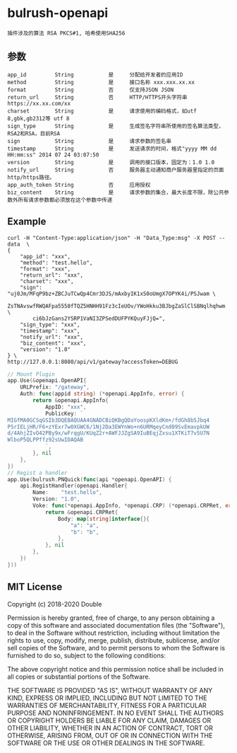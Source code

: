 # bulrush-openapi
    插件涉及的算法 RSA PKCS#1, 哈希使用SHA256
## 参数
    app_id         String           是     分配给开发者的应用ID
    method         String           是     接口名称 xxx.xxx.xx.xx
    format         String           否     仅支持JSON JSON
    return_url     String           否     HTTP/HTTPS开头字符串 https://xx.xx.com/xx
    charset        String           是     请求使用的编码格式，如utf 8,gbk,gb2312等 utf 8
    sign_type      String           是     生成签名字符串所使用的签名算法类型，RSA2和RSA，目前RSA
    sign           String           是     请求参数的签名串
    timestamp      String           是     发送请求的时间，格式"yyyy MM dd HH:mm:ss" 2014 07 24 03:07:50
    version        String           是     调用的接口版本，固定为：1.0 1.0
    notify_url     String           否     服务器主动通知商户服务器里指定的页面http/https路径。
    app_auth_token String           否     应用授权
    biz_content    String           是     请求参数的集合，最大长度不限，除公共参数外所有请求参数都必须放在这个参数中传递
## Example
```shell
curl -H "Content-Type:application/json" -H "Data_Type:msg" -X POST --data  \
{
	"app_id": "xxx",
	"method": "test.hello",
	"format": "xxx",
	"return_url": "xxx",
	"charset": "xxx",
	"sign": "uj0Jm/MFqP9bz+ZBCJuTCwQp4Cmr3DJS/mAxbyIK1xS0oUmgX7OPYK4i/PSJwam \
        ZsTNAvswfRWQAFpa5550fTQZ5HNHH91Fz3cIeUOv/YWoHkku3BJbgZaSlClSBNqlhqhwm \
        ci6bJzGans2YSRP1VaNI3ZPSedDUFPYKQuyFJjQ=",
	"sign_type": "xxx",
	"timestamp": "xxx",
	"notify_url": "xxx",
	"biz_content": "xxx",
	"version": "1.0"
} \
http://127.0.0.1:8080/api/v1/gateway?accessToken=DEBUG
```


```go
// Mount Plugin
app.Use(&openapi.OpenAPI{
    URLPrefix: "/gateway",
	Auth: func(appid string) (*openapi.AppInfo, error) {
		return &openapi.AppInfo{
			AppID: "xxx",
			PublicKey: `
MIGfMA0GCSqGSIb3DQEBAQUAA4GNADCBiQKBgQDaYoospKXldKm+/fdGh8b5Jbq4
PSrIELjHR/F6+zYExr7w0XGWC6/1Nj2Da3EWYnWo+n6URMqeyCnd09SvEmavpkUW
d/4AhjZIvO42PBy9x/wFrqgU/KUqZ2r+AWFJJZgSA9IuBEqjZxsu1XTKiT7v5U7N
WlboP5QLPPffz92sUwIDAQAB
			`,
		}, nil
	},
})
// Regist a handler
app.Use(bulrush.PNQuick(func(api *openapi.OpenAPI) {
    api.RegistHandler(openapi.Handler{
        Name:    "test.hello",
        Version: "1.0",
        Voke: func(*openapi.AppInfo, *openapi.CRP) (*openapi.CRPRet, error) {
            return &openapi.CRPRet{
                Body: map[string]interface{}{
                    "a": "a",
                    "b": "b",
                },
            }, nil
        },
    })
}))
```
## MIT License

Copyright (c) 2018-2020 Double

Permission is hereby granted, free of charge, to any person obtaining a copy
of this software and associated documentation files (the "Software"), to deal
in the Software without restriction, including without limitation the rights
to use, copy, modify, merge, publish, distribute, sublicense, and/or sell
copies of the Software, and to permit persons to whom the Software is
furnished to do so, subject to the following conditions:

The above copyright notice and this permission notice shall be included in all
copies or substantial portions of the Software.

THE SOFTWARE IS PROVIDED "AS IS", WITHOUT WARRANTY OF ANY KIND, EXPRESS OR
IMPLIED, INCLUDING BUT NOT LIMITED TO THE WARRANTIES OF MERCHANTABILITY,
FITNESS FOR A PARTICULAR PURPOSE AND NONINFRINGEMENT. IN NO EVENT SHALL THE
AUTHORS OR COPYRIGHT HOLDERS BE LIABLE FOR ANY CLAIM, DAMAGES OR OTHER
LIABILITY, WHETHER IN AN ACTION OF CONTRACT, TORT OR OTHERWISE, ARISING FROM,
OUT OF OR IN CONNECTION WITH THE SOFTWARE OR THE USE OR OTHER DEALINGS IN THE
SOFTWARE.
